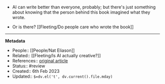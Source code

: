 - AI can write better than everyone, probably; but there's just something about knowing that the person behind this book imagined what they wrote.

- Or is there? [[Fleeting/Do people care who wrote the book]]

---
**Metadata**
- People:: [[People/Nat Eliason]]
- Related:: [[Fleeting/Is AI actually creative?]]
- References:: [original article](https://blog.nateliason.com/p/ai-writing)
- Status:: #review
- Created:: 6th Feb 2023
- Updated:: `$=dv.el('t', dv.current().file.mday)`